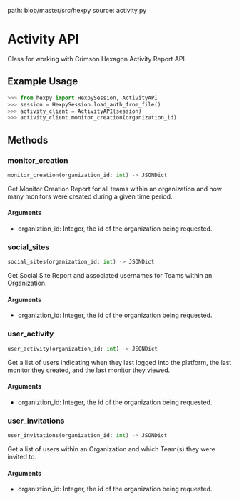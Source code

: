 path: blob/master/src/hexpy
source: activity.py

# Activity API

Class for working with Crimson Hexagon Activity Report API.

## Example Usage

```python
>>> from hexpy import HexpySession, ActivityAPI
>>> session = HexpySession.load_auth_from_file()
>>> activity_client = ActivityAPI(session)
>>> activity_client.monitor_creation(organization_id)
```

## Methods

### monitor_creation
```python
monitor_creation(organization_id: int) -> JSONDict
```
Get Monitor Creation Report for all teams within an organization and how many monitors were created during a given time period.


#### Arguments
* organiztion_id: Integer, the id of the organization being requested.

### social_sites
```python
social_sites(organization_id: int) -> JSONDict
```
Get Social Site Report and associated usernames for Teams within an Organization.

#### Arguments
* organiztion_id: Integer, the id of the organization being requested.

### user_activity
```python
user_activity(organization_id: int) -> JSONDict
```
Get a list of users indicating when they last logged into the platform, the last monitor they created, and the last monitor they viewed.

#### Arguments
* organiztion_id: Integer, the id of the organization being requested.

### user_invitations
```python
user_invitations(organization_id: int) -> JSONDict
```
Get a list of users within an Organization and which Team(s) they were invited to.

#### Arguments
* organiztion_id: Integer, the id of the organization being requested.
